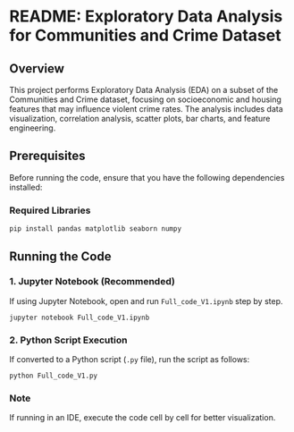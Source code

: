 # README: Exploratory Data Analysis for Communities and Crime Dataset
## Overview
This project performs Exploratory Data Analysis (EDA) on a subset of the Communities and Crime dataset, focusing on socioeconomic and housing features that may influence violent crime rates. The analysis includes data visualization, correlation analysis, scatter plots, bar charts, and feature engineering.
## Prerequisites
Before running the code, ensure that you have the following dependencies installed:
### Required Libraries
`pip install pandas matplotlib seaborn numpy`
## Running the Code
### 1. Jupyter Notebook (Recommended)
If using Jupyter Notebook, open and run `Full_code_V1.ipynb` step by step.

`jupyter notebook Full_code_V1.ipynb`
### 2. Python Script Execution
If converted to a Python script (`.py` file), run the script as follows:

`python Full_code_V1.py`
### Note
If running in an IDE, execute the code cell by cell for better visualization.
